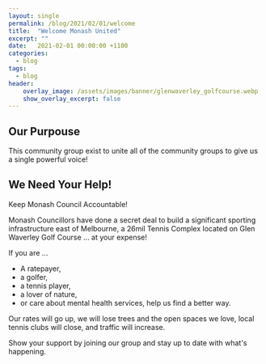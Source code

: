 ```yaml
---
layout: single
permalink: /blog/2021/02/01/welcome
title:  "Welcome Monash United"
excerpt: ""
date:   2021-02-01 00:00:00 +1100
categories:
  - blog
tags:
  - blog
header:
    overlay_image: /assets/images/banner/glenwaverley_golfcourse.webp
    show_overlay_excerpt: false
---
```


## Our Purpouse

This community group exist to unite all of the community groups to give us a single powerful voice!

## We Need Your Help!

Keep Monash Council Accountable!

Monash Councillors have done a secret deal to build a significant sporting infrastructure east of Melbourne, a 26mil Tennis Complex located on Glen Waverley Golf Course ... at your expense!

If you are ...

* A ratepayer,
* a golfer, 
* a tennis player,
* a lover of nature, 
* or care about mental health services, help us find a better way.

Our rates will go up, we will lose trees and the open spaces we love, local tennis clubs will close, and traffic will increase.

Show your support by joining our group and stay up to date with what's happening.
